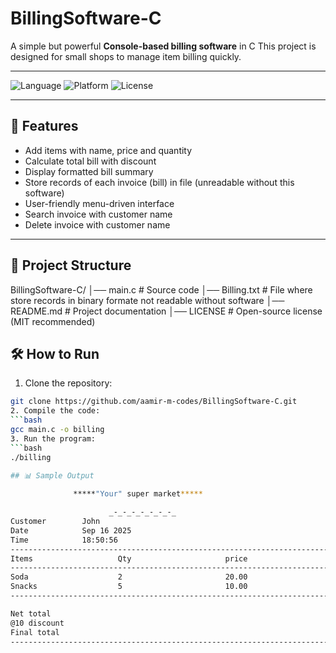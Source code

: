 # BillingSoftware-C
A simple but powerful **Console-based billing software** in C
This project is designed for small shops to manage item billing quickly.

---

![Language](https://img.shields.io/badge/Language-C-blue)
![Platform](https://img.shields.io/badge/Platform-Console-lightgrey)
![License](https://img.shields.io/badge/License-MIT-green)

---

## 🚀 Features
- Add items with name, price and quantity
- Calculate total bill with discount
- Display formatted bill summary
- Store records of each invoice (bill) in file (unreadable without this software)
- User-friendly menu-driven interface
- Search invoice with customer name
- Delete invoice with customer name

---

## 📂 Project Structure
BillingSoftware-C/
│── main.c # Source code
│── Billing.txt # File where store records in binary formate not readable without software
│── README.md # Project documentation
│── LICENSE # Open-source license (MIT recommended)

## 🛠️ How to Run

1. Clone the repository:
  ```bash
  git clone https://github.com/aamir-m-codes/BillingSoftware-C.git
2. Compile the code:
  ```bash
  gcc main.c -o billing
3. Run the program:
  ```bash
  ./billing
   
## 📊 Sample Output

                *****"Your" super market*****

                        _-_-_-_-_-_-_-_
Customer        John
Date            Sep 16 2025
Time            18:50:56
-------------------------------------------------------------------------------
Items                   Qty                     price                   Total
-------------------------------------------------------------------------------
Soda                    2                       20.00                   40.00
Snacks                  5                       10.00                   50.00
-------------------------------------------------------------------------------

Net total                                                               90.00
@10 discount                                                            9.00
Final total                                                             81.00
-------------------------------------------------------------------------------